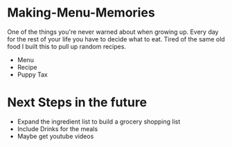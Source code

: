 # Making-Menu-Memories

One of the things you're never warned about when growing up. 
Every day for the rest of your life you have to decide what to eat. 
Tired of the same old food I built this to pull up random recipes.

<ul>
<li>Menu
<li>Recipe
<li>Puppy Tax
</ul>

<h1>Next Steps in the future</h1>
<ul>
<li>Expand the ingredient list to build a grocery shopping list
<li>Include Drinks for the meals
<li> Maybe get youtube videos
</ul>
